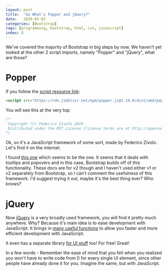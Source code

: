 ```yaml
---
layout: post
title:  "So What's Popper and jQuery?"
date:   2020-05-02
categories: [Bootstrap]
tags: [programming, bootstrap, html, css, javascript]
index: 8
---
```


We've covered the majority of Bootstrap in big steps by now. We haven't yet looked at the other 2 script imports, namely "Popper" and "jQuery", what are those?

# Popper

If you follow the [script resource link](https://cdn.jsdelivr.net/npm/popper.js@1.16.0/dist/umd/popper.min.js):

```html
<script src="https://cdn.jsdelivr.net/npm/popper.js@1.16.0/dist/umd/popper.min.js" integrity="sha384-Q6E9RHvbIyZFJoft+2mJbHaEWldlvI9IOYy5n3zV9zzTtmI3UksdQRVvoxMfooAo" crossorigin="anonymous"></script>
```

You will see this at the very top:

```javascript
/*
 Copyright (C) Federico Zivolo 2019
 Distributed under the MIT License (license terms are at http://opensource.org/licenses/MIT).
*/
```

Ok, so it's a JavaScript framework of some sort, made by Federico Zivolo. Let's find it on the internet.

I found [this one](https://popper.js.org/docs/v2/) which seems to be the one. It seems that it deals with tooltips and popovers and in this case, Bootstrap builds off of this functionality. These docs are for v2 though and I haven't used either v1 or v2 separately from Bootstrap, so I can't comment the usefulness of this framework. I'd suggest trying it out, maybe it's the best thing ever? Who knows?

# jQuery

Now [jQuery](https://jquery.com/) is a very broadly used framework, you will find it pretty much anywhere. Why? Because it's main idea is to ease development with JavaScript. It brings in [many useful functions](https://api.jquery.com/) to allow you faster and more efficient development with JavaScript.

It even has a separate library [for UI stuff](https://jqueryui.com/) too! For free! Great!

In a few words - Remember the ease of mind that you felt when you realized you won't have to write code from 0 for every single UI element, since other people have already done it for you. Imagine the same, but with JavaScript.